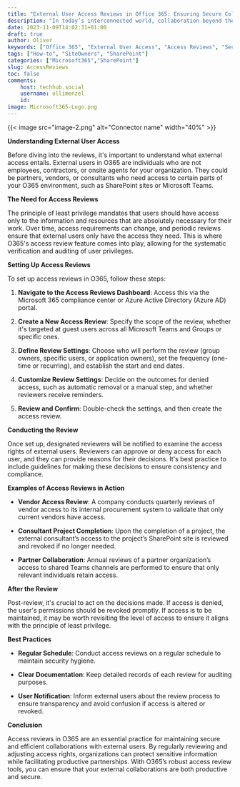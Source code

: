 ```yaml
---
title: "External User Access Reviews in Office 365: Ensuring Secure Collaboration"
description: "In today’s interconnected world, collaboration beyond the walls of your organization is not just a convenience; it's a necessity. However, with this necessity comes the significant responsibility of managing external user access. Office 365 (O365) offers a comprehensive suite of tools that enable collaboration while helping to ensure that access is secure, appropriate, and compliant with company policies. Access reviews are a critical component of this management. Here’s how to set up and conduct external user access reviews in O365."
date: 2023-11-09T14:02:31+01:00
draft: true
author: Oliver
keywords: ["Office 365", "External User Access", "Access Reviews", "Secure Collaboration", "Compliance Management", "Least Privilege Principle", "Microsoft 365 Compliance Center", "Azure Active Directory", "Access Review Dashboard", "Guest User Management", "Review Settings", "Permission Auditing", "Vendor Access Control", "SharePoint Site Management", "Microsoft Teams Security", "Access Approval Workflow", "Recurring Review Process", "Access Revocation", "Security Hygiene", "Audit Documentation"]
tags: ["How-to", "SiteOwners", "SharePoint"]
categories: ["Microsoft365","SharePoint"]
slug: AccessReviews
toc: false
comments:
    host: techhub.social
    username: ollimenzel
    id: 
image: Microsoft365-Logo.png
---
```

{{< image src="image-2.png" alt="Connector name" width="40%" >}}

**Understanding External User Access**

Before diving into the reviews, it's important to understand what external access entails. External users in O365 are individuals who are not employees, contractors, or onsite agents for your organization. They could be partners, vendors, or consultants who need access to certain parts of your O365 environment, such as SharePoint sites or Microsoft Teams.

**The Need for Access Reviews**

The principle of least privilege mandates that users should have access only to the information and resources that are absolutely necessary for their work. Over time, access requirements can change, and periodic reviews ensure that external users only have the access they need. This is where O365's access review feature comes into play, allowing for the systematic verification and auditing of user privileges.

**Setting Up Access Reviews**

To set up access reviews in O365, follow these steps:

1. **Navigate to the Access Reviews Dashboard**: Access this via the Microsoft 365 compliance center or Azure Active Directory (Azure AD) portal.
   
2. **Create a New Access Review**: Specify the scope of the review, whether it's targeted at guest users across all Microsoft Teams and Groups or specific ones.

3. **Define Review Settings**: Choose who will perform the review (group owners, specific users, or application owners), set the frequency (one-time or recurring), and establish the start and end dates.

4. **Customize Review Settings**: Decide on the outcomes for denied access, such as automatic removal or a manual step, and whether reviewers receive reminders.

5. **Review and Confirm**: Double-check the settings, and then create the access review.

**Conducting the Review**

Once set up, designated reviewers will be notified to examine the access rights of external users. Reviewers can approve or deny access for each user, and they can provide reasons for their decisions. It's best practice to include guidelines for making these decisions to ensure consistency and compliance.

**Examples of Access Reviews in Action**

- **Vendor Access Review**: A company conducts quarterly reviews of vendor access to its internal procurement system to validate that only current vendors have access.
  
- **Consultant Project Completion**: Upon the completion of a project, the external consultant’s access to the project’s SharePoint site is reviewed and revoked if no longer needed.

- **Partner Collaboration**: Annual reviews of a partner organization’s access to shared Teams channels are performed to ensure that only relevant individuals retain access.

**After the Review**

Post-review, it's crucial to act on the decisions made. If access is denied, the user's permissions should be revoked promptly. If access is to be maintained, it may be worth revisiting the level of access to ensure it aligns with the principle of least privilege.

**Best Practices**

- **Regular Schedule**: Conduct access reviews on a regular schedule to maintain security hygiene.
  
- **Clear Documentation**: Keep detailed records of each review for auditing purposes.

- **User Notification**: Inform external users about the review process to ensure transparency and avoid confusion if access is altered or revoked.

**Conclusion**

Access reviews in O365 are an essential practice for maintaining secure and efficient collaborations with external users. By regularly reviewing and adjusting access rights, organizations can protect sensitive information while facilitating productive partnerships. With O365’s robust access review tools, you can ensure that your external collaborations are both productive and secure.